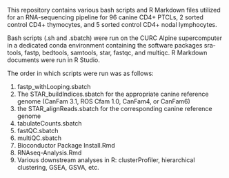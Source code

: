 This repository contains various bash scripts and R Markdown files utilized for an RNA-sequencing pipeline for 96 canine CD4+ PTCLs, 2 sorted control CD4+ thymocytes, and 5 sorted control CD4+ nodal lymphocytes.

Bash scripts (.sh and .sbatch) were run on the CURC Alpine supercomputer in a dedicated conda environment containing the software packages sra-tools, fastp, bedtools, samtools, star, fastqc, and multiqc. R Markdown documents were run in R Studio.

The order in which scripts were run was as follows:
1. fastp_withLooping.sbatch
2. The STAR_buildIndices.sbatch for the appropriate canine reference genome (CanFam 3.1, ROS Cfam 1.0, CanFam4, or CanFam6)
3. the STAR_alignReads.sbatch for the corresponding canine reference genome
4. tabulateCounts.sbatch
5. fastQC.sbatch
6. multiQC.sbatch
7. Bioconductor Package Install.Rmd
8. RNAseq-Analysis.Rmd
9. Various downstream analyses in R: clusterProfiler, hierarchical clustering, GSEA, GSVA, etc.
